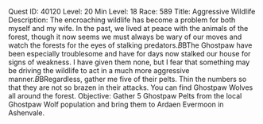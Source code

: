 Quest ID: 40120
Level: 20
Min Level: 18
Race: 589
Title: Aggressive Wildlife
Description: The encroaching wildlife has become a problem for both myself and my wife. In the past, we lived at peace with the animals of the forest, though it now seems we must always be wary of our moves and watch the forests for the eyes of stalking predators.$B$BThe Ghostpaw have been especially troublesome and have for days now stalked our house for signs of weakness. I have given them none, but I fear that something may be driving the wildlife to act in a much more aggressive manner.$B$BRegardless, gather me five of their pelts. Thin the numbers so that they are not so brazen in their attacks. You can find Ghostpaw Wolves all around the forest.
Objective: Gather 5 Ghostpaw Pelts from the local Ghostpaw Wolf population and bring them to Ardaen Evermoon in Ashenvale.
